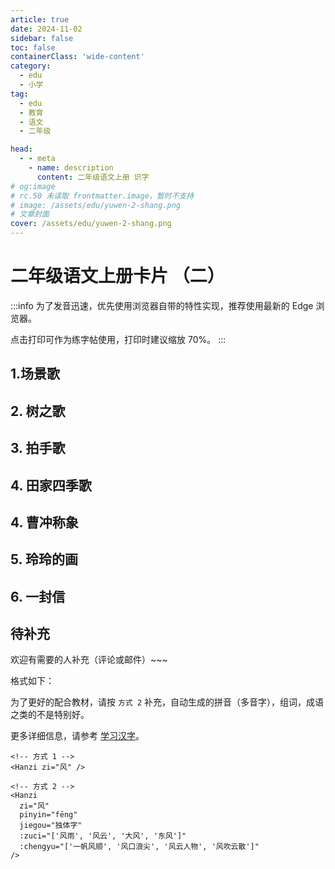```yaml
---
article: true
date: 2024-11-02
sidebar: false
toc: false
containerClass: 'wide-content'
category:
  - edu
  - 小学
tag:
  - edu
  - 教育
  - 语文
  - 二年级

head:
  - - meta
    - name: description
      content: 二年级语文上册 识字
# og:image
# rc.50 未读取 frontmatter.image，暂时不支持
# image: /assets/edu/yuwen-2-shang.png
# 文章封面
cover: /assets/edu/yuwen-2-shang.png
---
```


# 二年级语文上册卡片 （二）

:::info
为了发音迅速，优先使用浏览器自带的特性实现，推荐使用最新的 Edge 浏览器。

点击打印可作为练字帖使用，打印时建议缩放 70%。
:::

## 1.场景歌

<HanziCard zi="处" pinyin="chù" :zuci="['处所', '用处', '处理', '好处']" />
<HanziCard zi="园" :zuci="['园林', '花园', '公园', '园丁']" />
<HanziCard zi="桥" :zuci="['石桥', '天桥', '拱桥', '桥梁']" />
<HanziCard zi="群" :zuci="['群众', '人群', '羊群']" />
<HanziCard zi="队" :zuci="['队形', '队员', '队列', '军队']" />
<HanziCard zi="旗" :zuci="['红旗', '升旗', '旗帜']" />
<HanziCard zi="铜" :zuci="['铜丝', '铜钱', '铜像']" />
<HanziCard zi="号" :zuci="['号召', '号码', '口号', '螺号']" />
<HanziCard zi="领" :zuci="['衣领', '领带', '领队', '领导']" />
<HanziCard zi="巾" :zuci="['毛巾', '围巾', '湿巾', '红领巾']" />
<HanziCard zi="群" :zuci="['群众', '人群', '羊群']" />

## 2. 树之歌

<HanziCard zi="梧" :zuci="['梧桐']" />
<HanziCard zi="桐" :zuci="['油桐', '泡桐', '桐花']" />
<HanziCard zi="掌" :zuci="['手掌', '掌心', '鼓掌', '掌握']" />
<HanziCard zi="枫" :zuci="['枫树', '枫叶', '枫林']" />
<HanziCard zi="松" :zuci="['松树', '松鼠', '放松', '宽松', '轻松']" />
<HanziCard zi="柏" :zuci="['松柏', '翠柏', '柏树', '柏油']" />
<HanziCard zi="装" :zuci="['装扮', '着装', '装备', '装货']" />
<HanziCard zi="桦" :zuci="['桦树', '白桦']" />
<HanziCard zi="耐" :zuci="['耐心', '忍耐']" />
<HanziCard zi="守" :zuci="['遵守', '守护', '保守', '守时']" />
<HanziCard zi="疆" :zuci="['边疆', '疆土', '新疆']" />
<HanziCard zi="银" :zuci="['白银', '银杏', '水银']" />
<HanziCard zi="衫" :zuci="['杉树', '云杉', '水杉']" />
<HanziCard zi="化" :zuci="['化石', '变化', '石化', '美化', '文化']" />
<HanziCard zi="桂" :zuci="['桂花', '金桂', '桂林', '桂皮']" />
<HanziCard zi="杨" :zuci="['白杨', '杨树', '杨柳']" />
<HanziCard zi="壮" :zuci="['强壮', '壮大', '茁壮']" />
<HanziCard zi="棉" :zuci="['棉花', '棉衣', '棉被', '棉油']" />

## 3. 拍手歌

<HanziCard zi="世" :zuci="['世界', '世间', '世人']" />
<HanziCard zi="界" :zuci="['边界', '国界', '界线', '界限']" />
<HanziCard zi="孔" :zuci="['孔子', '孔雀', '孔洞', '小孔']" />
<HanziCard zi="雀" :zuci="['麻雀', '山雀']" :chengyu="['欢呼雀跃']" />
<HanziCard zi="锦" :zuci="['锦衣', '锦旗', '什锦']" :chengyu="['衣锦还乡']" />
<HanziCard zi="雄" :zuci="['英雄', '雄心', '雄伟']" />
<HanziCard zi="鹰" :zuci="['老鹰', '苍鹰', '雄鹰']" />
<HanziCard zi="翔" :zuci="['飞翔', '翱翔']" />
<HanziCard zi="雁" :zuci="['大雁', '雁群']" />
<HanziCard zi="丛" :zuci="['丛林', '草丛', '树丛', '花丛']" />
<HanziCard zi="深" :zuci="['深入', '深处', '深浅', '深度']" />
<HanziCard zi="猛" :zuci="['凶猛', '猛烈', '猛兽']" />
<HanziCard zi="灵" :zuci="['心灵', '精灵', '灵动', '灵巧']" />
<HanziCard zi="休" :zuci="['休息', '午休', '休假']" />
<HanziCard zi="歌" :zuci="['歌手', '歌曲', '儿歌', '唱歌']" />
<HanziCard zi="写" :zuci="['写作', '写字', '书写']" />
<HanziCard zi="六" :zuci="['六个', '六天']" />
<HanziCard zi="熊" :zuci="['熊猫', '灰熊']" />
<HanziCard zi="猫" :zuci="['花猫', '小猫']" />
<HanziCard zi="九" :zuci="['九个', '九天']" />
<HanziCard zi="朋" :zuci="['亲朋', '朋友']" />
<HanziCard zi="友" :zuci="['友人', '友谊', '友情', '故友']" />

## 4. 田家四季歌

<HanziCard zi="季" :zuci="['雨季', '四季', '季节']" />
<HanziCard zi="蝴" :zuci="['蝴蝶']" />
<HanziCard zi="蝶" :zuci="['粉蝶', '蝶泳']" />
<HanziCard zi="麦" :zuci="['麦子', '小麦', '麦苗', '麦芒']" />
<HanziCard zi="苗" :zuci="['树苗', '禾苗', '苗条']" />
<HanziCard zi="桑" :zuci="['桑树', '桑叶', '沧桑']" />
<HanziCard zi="肥" :zuci="['肥胖', '化肥', '肥料']" />
<HanziCard zi="农" :zuci="['农民', '农村', '农家']" />
<HanziCard zi="归" :zuci="['回归', '归来', '归还']" />
<HanziCard zi="戴" :zuci="['戴帽', '爱戴', '戴上']" />
<HanziCard zi="场" pinyin="cháng" :zuci="['场院']" />
<HanziCard zi="场" pinyin="chǎng" :zuci="['农场', '广场', '场地']" />
<HanziCard zi="谷" :zuci="['谷子', '谷粒', '谷雨']" />
<HanziCard zi="粒" :zuci="['米粒', '颗粒', '一粒']" />
<HanziCard zi="虽" :zuci="['虽然']" />
<HanziCard zi="辛" :zuci="['辛苦', '辛劳', '辛勤']" />
<HanziCard zi="苦" :zuci="['苦药', '苦瓜']" />
<HanziCard zi="吹" :zuci="['吹牛', '吹风', '吹奏']" />
<HanziCard zi="事" :zuci="['事情', '事故', '做事']" />
<HanziCard zi="忙" :zuci="['繁忙', '忙着', '工作忙']" />

## 4. 曹冲称象

<HanziCard zi="称" :zuci="['称重']" />
<HanziCard zi="柱" :zuci="['柱子', '石柱', '木柱']" />
<HanziCard zi="底" :zuci="['海底', '船底']" />
<HanziCard zi="杆" :zuci="['杆子', '木杆', '秤杆']" />
<HanziCard zi="秤" :zuci="['秤杆', '电子秤']" />
<HanziCard zi="做" :zuci="['做饭', '做事']" />
<HanziCard zi="岁" :zuci="['百岁', '岁月']" />
<HanziCard zi="站" :zuci="['站立', '站岗']" />
<HanziCard zi="船" :zuci="['木船', '小船']" />
<HanziCard zi="然" :zuci="['自然', '然后', '虽然']" />

<HanziCard zi="曹" :zuci="['曹营', '曹操']" />
<HanziCard zi="员" :zuci="['船员', '职员']" />
<HanziCard zi="根" :zuci="['树根', '木根']" />
<HanziCard zi="议" :zuci="['争议', '建议']" />
<HanziCard zi="论" :zuci="['议论', '理论', '争论']" />
<HanziCard zi="重" pinyin="zhòng" :zuci="['重要', '重心', '重点']" />
<HanziCard zi="砍" :zuci="['砍柴', '砍刀']" />
<HanziCard zi="线" :zuci="['直线', '线头', '线索']" />
<HanziCard zi="止" :zuci="['终止', '中止']" />
<HanziCard zi="量" pinyin="liàng" :zuci="['量化', '重量']" />

## 5. 玲玲的画

<HanziCard zi="画" :zuci="['画画', '画图']" />
<HanziCard zi="幅" :zuci="['一幅画', '篇幅']" />
<HanziCard zi="评" :zuci="['点评', '评论', '评理']" />
<HanziCard zi="奖" :zuci="['中奖', '奖励', '奖状']" />
<HanziCard zi="纸" :zuci="['白纸', '画纸', '纸片']" />
<HanziCard zi="报" :zuci="['报纸', '报告', '汇报']" />
<HanziCard zi="另" :zuci="['另外', '另一个']" />
<HanziCard zi="及" :zuci="['及格', '触及']" />
<HanziCard zi="拿" :zuci="['拿手', '拿东西', '捉拿']" />
<HanziCard zi="并" :zuci="['一并', '并且']" />

<HanziCard zi="玲" :zuci="['玲玲']" />
<HanziCard zi="详" :zuci="['详细', '详谈']" />
<HanziCard zi="催" :zuci="['催促', '催一催']" />
<HanziCard zi="脏" :zuci="['肮脏', '脏衣服', '脏东西']" />
<HanziCard zi="伤" :zuci="['伤口', '受伤', '伤员']" />
<HanziCard zi="懒" :zuci="['懒人', '懒惰', '懒散']" />
<HanziCard zi="糟" :zuci="['糟糕', '糟了']" />
<HanziCard zi="肯" :zuci="['肯定', '中肯']" />

## 6. 一封信

<HanziCard zi="封" :zuci="['封口', '信封', '密封']" />
<HanziCard zi="信" :zuci="['写信', '书信', '相信']" />
<HanziCard zi="支" :zuci="['一支', '支柱', '支撑']" />
<HanziCard zi="圆" :zuci="['圆润', '圆球']" />
<HanziCard zi="珠" :zuci="['珍珠', '珠子']" />
<HanziCard zi="笔" :zuci="['毛笔', '铅笔', '笔尖']" />
<HanziCard zi="灯" :zuci="['电灯', '灯光', '灯管']" />
<HanziCard zi="句" :zuci="['句号', '句子', '语句']" />
<HanziCard zi="电" :zuci="['电灯', '电话', '发电']" />
<HanziCard zi="影" :zuci="['电影', '影子', '身影']" />

<HanziCard zi="削" :zuci="['削铅笔', '削笔刀']" />
<HanziCard zi="锅" :zuci="['铁锅', '锅炉', '炒锅']" />
<HanziCard zi="朝" pinyin="cháo" :zuci="['朝向', '朝着']" />
<HanziCard zi="始" :zuci="['开始', '始发']" />
<HanziCard zi="刮" :zuci="['刮目', '刮骨']" />
<HanziCard zi="修" :zuci="['修理', '修车']" />
<HanziCard zi="冷" :zuci="['冷冻', '冷水', '冰冷']" />
<HanziCard zi="肩" :zuci="['肩膀', '肩负']" />
<HanziCard zi="团" :zuci="['团圆', '团聚', '纸团']" />
<HanziCard zi="重" pinyin="chóng" :zuci="['重复', '重围']" />
<HanziCard zi="接" :zuci="['接收', '接手', '直接']" />
<HanziCard zi="完" :zuci="['完了', '完全', '完结']" />
<HanziCard zi="希" :zuci="['希望']" />
<HanziCard zi="期" :zuci="['期末', '期中', '日期']" />
<HanziCard zi="结" pinyin="jié" :zuci="['完结', '结尾', '结束']" />
<HanziCard zi="束" :zuci="['一束', '花束']" />
<HanziCard zi="鲜" :zuci="['鲜花', '鲜艳', '鲜明']" />

## 待补充 <Badge text="待补充" type="tip" />

欢迎有需要的人补充（评论或邮件）~~~

格式如下：

为了更好的配合教材，请按 `方式 2` 补充，自动生成的拼音（多音字），组词，成语之类的不是特别好。

更多详细信息，请参考 [学习汉字](./learn-hanzi.md)。

```vue
<!-- 方式 1 -->
<Hanzi zi="风" />

<!-- 方式 2 -->
<Hanzi
  zi="风"
  pinyin="fēng"
  jiegou="独体字"
  :zuci="['风雨', '风云', '大风', '东风']"
  :chengyu="['一帆风顺', '风口浪尖', '风云人物', '风吹云散']"
/>
```
